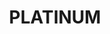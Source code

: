 ---
id: plan3
title: PLATINUM
price: '€80'
duration: 'mo'
button: Enter eVDC
link: https://vdc.testnet.grid.tf/vdc
includeTitle: What's included?
options:
  [A small Kubernetes Controller and 2 worker nodes, 8 GB memory, 10TB ZDB Storage, A Network Gateway]
---